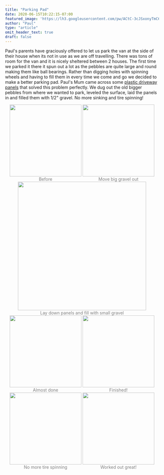 ```yaml
---
title: "Parking Pad"
date: 2020-06-15T10:22:15-07:00
featured_image: 'https://lh3.googleusercontent.com/pw/ACtC-3cJSxonyTmC65j3pL_eatOCylb8hDs8eO-xYOu2Wk6OKGJAgpsq8v3bbuEbdECkQ5kTNJcxBT3KFz_0Y9pICwUPiinObhhm7uMp4JsM4-WsDLmMCdsvwsxiDby-62rkAxtQn0AkLeMgB-4qCVBuceAoPg=w1210-h908-no'
author: "Paul"
type: "article"
omit_header_text: true
draft: false
---
```


Paul's parents have graciously offered to let us park the van at the side of their house when its not in use as we are off travelling.  There was tons of room for the van and it is nicely sheltered between 2 houses.  The first time we parked it there it spun out a lot as the pebbles are quite large and round making them like ball bearings.  Rather than digging holes with spinning wheels and having to fill them in every time we come and go we decided to make a better parking pad.  Paul's Mum came across some [plastic driveway panels](https://www.amazon.ca/CORE-Gravel-Stabilizer-Geo-Textile-Eco-Friendly/dp/B084RHQ1LQ) that solved this problem perfectly.  We dug out the old bigger pebbles from where we wanted to park,  leveled the surface,  laid the panels in and filled them with 1/2" gravel.  No more sinking and tire spinning!

<div style="text-align: center">
  <a style="display:inline-block;text-decoration:none;color: grey;" href="https://photos.google.com/share/AF1QipO-0rET7XafecISfWb_1cuW2bY9RzO3vEmhvtBrr3Jx-A-tkV5uajVaanHs-YAJXg/photo/AF1QipMXgJY9xR22UN6NT1YoBoH-4np7I9KTqCeqcZ4J?key=c2lmY3NBczBtaVBZRy1XT3FTZUNiRUpoNmJNY3R3" target="_blank"><img src="https://lh3.googleusercontent.com/pw/ACtC-3e8EabtQyfaYHc1XZ0WzeO4FnGzuqHOaVrcxqLh-TQOYUdRSYmolrB4gAsTt9I5iBrIhsD38MVy_xaW1HaBBCPI0enHNHmwW-5dZeaU9aEw38M_jkyUj8h5sVcIMH-u65lY-lCmn8ESxrRwuqOwWuG92A=w682-h908-no" width="235" /><div>Before</div></a>
  <a style="display:inline-block;text-decoration:none;color: grey;" href="https://photos.google.com/share/AF1QipO-0rET7XafecISfWb_1cuW2bY9RzO3vEmhvtBrr3Jx-A-tkV5uajVaanHs-YAJXg/photo/AF1QipN_foGusRo0zkrd4PgmCHl_RHfbWS0t6kPst_3l?key=c2lmY3NBczBtaVBZRy1XT3FTZUNiRUpoNmJNY3R3" target="_blank"><img src="https://lh3.googleusercontent.com/pw/ACtC-3d9N23qyngJAAXf4SMLemh2DgF3n5EPRHJZtLvX-tZRE-KtMNTJumODWFTLrHYG5mfeNmGeq_qX4H3fBU9umHg-j-a7Dx1sRQ9fxpLLoBYJEDR5KT6YBittYvG33XHxzrfZ11m7U5mh0iTnfWRdxa4IIA=w682-h908-no" width="235" /><div>Move big gravel out</div></a> 
  <a style="display:inline-block;text-decoration:none;color: grey;" href="https://photos.google.com/share/AF1QipO-0rET7XafecISfWb_1cuW2bY9RzO3vEmhvtBrr3Jx-A-tkV5uajVaanHs-YAJXg/photo/AF1QipN3PrePgd-29ToB04OONNM--sEszYGAkEC7y7xq?key=c2lmY3NBczBtaVBZRy1XT3FTZUNiRUpoNmJNY3R3" target="_blank"><img src="https://lh3.googleusercontent.com/pw/ACtC-3eHUzCyo5fHSpjk70bo-qLxuiE6O_bupMISi8TirBcRSyAJDENn4YANSVgaSaq7dnuyLYNzgFH-gHpln-wChiSyojIMp4n051e0cu9Ar5IrDXXY5mAbbWq1jYvtkvzbiiLsDaNrxFoJ0spEzgcm3uv5GA=w1210-h908-no" width="420" /><div>Lay down panels and fill with small gravel</div></a>
</div>

<div style="text-align: center">
  <a style="display:inline-block;text-decoration:none;color: grey;" href="https://photos.google.com/share/AF1QipO-0rET7XafecISfWb_1cuW2bY9RzO3vEmhvtBrr3Jx-A-tkV5uajVaanHs-YAJXg/photo/AF1QipOM6m0dvA9NfpENCHvmFKivgPt_FwWRs--QnEs3?key=c2lmY3NBczBtaVBZRy1XT3FTZUNiRUpoNmJNY3R3" target="_blank"><img src="https://lh3.googleusercontent.com/pw/ACtC-3enGTIKDQiF03WgMYc-EEvvCpaoN3Vt-iWl8eQhabEuyrvDl9KdwJ0LIwUB04b06bOsHCVYC12GHR_UMwTtxcAnH_ldHWar9z7TyTeVghT-mAI_fYbv-rTb5QXhNyfGeYIdz4BDViuhE4tQxYJHKANyrA=w682-h908-no" width="235" /><div>Almost done</div></a>
  <a style="display:inline-block;text-decoration:none;color: grey;" href="https://photos.google.com/share/AF1QipO-0rET7XafecISfWb_1cuW2bY9RzO3vEmhvtBrr3Jx-A-tkV5uajVaanHs-YAJXg/photo/AF1QipNrDUy8zpZMkW_CqloRVQf04FpZSjuzq4BzcwuZ?key=c2lmY3NBczBtaVBZRy1XT3FTZUNiRUpoNmJNY3R3" target="_blank"><img src="https://lh3.googleusercontent.com/pw/ACtC-3dfr8WVbW9A9anHu7LTF3k7fvTLyrrvcIdNslA4YlvKqt1z1eVeQ3zpWanqKnNuvBuQ1_HE-opDRSTf0k7q3QuNF4kIdzoGm9Dqwscg6AbO6SiM0jvp3KTv-XAL3AcbnfNUNFvTvYJrTSpx3__w15aZ9w=w682-h908-no" width="235" /><div>Finished!</div></a>
  <a style="display:inline-block;text-decoration:none;color: grey;" href="https://photos.google.com/share/AF1QipO-0rET7XafecISfWb_1cuW2bY9RzO3vEmhvtBrr3Jx-A-tkV5uajVaanHs-YAJXg/photo/AF1QipOaCrXPpbFCZXqXL78yzgfdqJWfdUuJpcADNbb1?key=c2lmY3NBczBtaVBZRy1XT3FTZUNiRUpoNmJNY3R3" target="_blank"><img src="https://lh3.googleusercontent.com/pw/ACtC-3e1VgF_xkpdbjrbyRU35SCtcSnJAkqIbacIoJxSVFhVxTbZVLYyKFKyt6AxfYB9sRb-A3_jYZEHmX1ZF1fD9pEnCG3cFc8W2VcNUlKXsMj7AGgym1Lqovo69Tl5W1bTu1vd6_CHxutLlC45CVfiMA6sLg=w682-h908-no" width="235" /><div>No more tire spinning</div></a>
  <a style="display:inline-block;text-decoration:none;color: grey;" href="https://photos.google.com/share/AF1QipO-0rET7XafecISfWb_1cuW2bY9RzO3vEmhvtBrr3Jx-A-tkV5uajVaanHs-YAJXg/photo/AF1QipOQpNK4FhodNqOpvKdUwa-fUNvQJBPi3wdzyw_k?key=c2lmY3NBczBtaVBZRy1XT3FTZUNiRUpoNmJNY3R3" target="_blank"><img src="https://lh3.googleusercontent.com/pw/ACtC-3dNWq_xt_Acrfk38kXYEfT1TSAPCj2lD5_Da_uLqhfLNZHoYUnCE0wPA0w_iW0WDCy2BhBIaE2U_-muF-9O4eZMXHis9gYvpf6-S2li0wR2Y2fr74YIDlmVu4Jcf_MH705Z25_xMW-nlzrjDPKcud3nEA=w682-h908-no" width="235" /><div>Worked out great!</div></a>
</div>